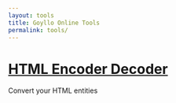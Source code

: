 ```yaml
---
layout: tools
title: Goyllo Online Tools
permalink: tools/
---
```


<div class="square">
    <h1><a href="/tools/html-encoder-decoder/">HTML Encoder Decoder</a></h1>
	<p> Convert your HTML entities </p>
</div>